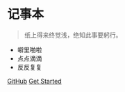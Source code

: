 # 记事本

> 纸上得来终觉浅，绝知此事要躬行。

- 噼里啪啦
- 点点滴滴
- 反反复复


[GitHub](https://github.com/kevinvane/memorandum)
[Get Started](#quick-start)